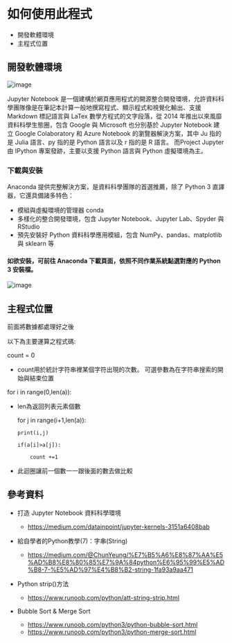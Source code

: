 # 如何使用此程式

- 開發軟體環境
- 主程式位置

## 開發軟體環境

![image](https://jupyter.org/assets/nav_logo.svg)

  Jupyter Notebook 是一個建構於網頁應用程式的開源整合開發環境，允許資料科學團隊像是在筆記本計算一般地撰寫程式、顯示程式和視覺化輸出、支援 Markdown 標記語言與 LaTex 數學方程式的文字段落，從 2014 年推出以來風靡資料科學生態圈，包含 Google 與 Microsoft 也分別基於 Jupyter Notebook 建立 Google Colaboratory 和 Azure Notebook 的瀏覽器解決方案，其中 Ju 指的是 Julia 語言、py 指的是 Python 語言以及 r 指的是 R 語言。
  而Project Jupyter 由 IPython 專案發跡，主要以支援 Python 語言與 Python 虛擬環境為主。

### 下載與安裝
Anaconda 提供完整解決方案，是資料科學團隊的首選推薦，除了 Python 3 直譯器，它還具備諸多特色：
  - 模組與虛擬環境的管理器 conda
  - 多樣化的整合開發環境，包含 Jupyter Notebook、Jupyter Lab、Spyder 與 RStudio
  - 預先安裝好 Python 資料科學應用模組，包含 NumPy、pandas、matplotlib 與 sklearn 等
  
#### 如欲安裝，可前往 Anaconda 下載頁面，依照不同作業系統點選對應的 Python 3 安裝檔。

![image](https://miro.medium.com/max/3590/1*LVQLaIqcWFcBopPk5LQ_Bg.png)
  
## 主程式位置

前面將數據都處理好之後

以下為主要運算之程式碼:

count = 0

  - count用於統計字符串裡某個字符出現的次數。 可選參數為在字符串搜索的開始與結束位置

for i in range(0,len(a)):

  - len為返回列表元素個數

    for j in range(i+1,len(a)):
    
        print(i,j)
        
        if(a[i]>a[j]):
        
            count +=1
            
  - 此迴圈讓前一個數一一跟後面的數去做比較

## 參考資料


- 打造 Jupyter Notebook 資料科學環境
  - https://medium.com/datainpoint/jupyter-kernels-3151a6408bab
  
- 給自學者的Python教學(7)：字串(String)
  - https://medium.com/@ChunYeung/%E7%B5%A6%E8%87%AA%E5%AD%B8%E8%80%85%E7%9A%84python%E6%95%99%E5%AD%B8-7-%E5%AD%97%E4%B8%B2-string-1fa93a9aa471

- Python strip()方法
  - https://www.runoob.com/python/att-string-strip.html
  
- Bubble Sort & Merge Sort
  - https://www.runoob.com/python3/python-bubble-sort.html
  - https://www.runoob.com/python3/python-merge-sort.html
